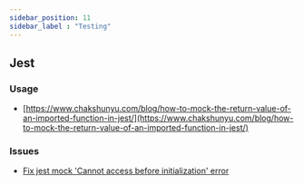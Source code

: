 ```yaml
---
sidebar_position: 11
sidebar_label : "Testing"
---
```


## Jest

### Usage
- [https://www.chakshunyu.com/blog/how-to-mock-the-return-value-of-an-imported-function-in-jest/](https://www.chakshunyu.com/blog/how-to-mock-the-return-value-of-an-imported-function-in-jest/)

### Issues
- [Fix jest mock 'Cannot access before initialization' error](https://www.bam.tech/article/fix-jest-mock-cannot-access-before-initialization-error)
